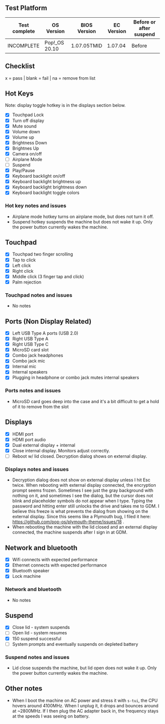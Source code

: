 ## Test Platform

| Test complete | OS Version     | BIOS Version | EC Version | Before or after suspend |
| ------------- | -------------- | ------------ | ---------- | ----------------------- |
| INCOMPLETE    | Pop!\_OS 20.10 | 1.07.05TMID  | 1.07.04    | Before                  |

## Checklist
x = pass | blank = fail | na = remove from list

## Hot Keys

Note: display toggle hotkey is in the displays section below.

- [x] Touchpad Lock
- [x] Turn off display
- [x] Mute sound
- [x] Volume down
- [x] Volume up
- [x] Brightness Down
- [x] Brightnes Up
- [x] Camera on/off
- [ ] Airplane Mode
- [ ] Suspend
- [x] Play/Pause
- [x] Keyboard backlight on/off
- [x] Keyboard backlight brightness up
- [x] Keyboard backlight brightness down
- [x] Keyboard backlight toggle colors

### Hot key notes and issues

- Airplane mode hotkey turns on airplane mode, but does not turn it off.
- Suspend hotkey suspends the machine but does not wake it up. Only the power button currently wakes the machine.

## Touchpad

- [x] Touchpad two finger scrolling 
- [x] Tap to click
- [x] Left click
- [x] Right click
- [x] Middle click (3 finger tap and click)
- [x] Palm rejection

### Touchpad notes and issues

- No notes

## Ports (Non Display Related)

- [x] Left USB Type A ports (USB 2.0)
- [x] Right USB Type A
- [x] Right USB Type C
- [x] MicroSD card slot
- [x] Combo jack headphones
- [x] Combo jack mic
- [x] Internal mic
- [x] Internal speakers
- [x] Plugging in headphone or combo jack mutes internal speakers

### Ports notes and issues

- MicroSD card goes deep into the case and it's a bit difficult to get a hold of it to remove from the slot

## Displays

- [x] HDMI port
- [x] HDMI port audio
- [x] Dual external display + internal
- [x] Close internal display. Monitors adjust correctly.
- [ ] Reboot w/ lid closed. Decryption dialog shows on external display.

### Displays notes and issues

- Decryption dialog does not show on external display unless I hit Esc twice. When rebooting with external display connected, the encryption prompt seems frozen. Sometimes I see just the gray background with nothing on it, and sometimes I see the dialog, but the cursor does not blink and placeholder symbols do not appear when I type. Typing the password and hitting enter still unlocks the drive and takes me to GDM. I believe this freeze is what prevents the dialog from showing on the external display. Since this seems like a Plymouth bug, I filed it here: https://github.com/pop-os/plymouth-theme/issues/18 .
- When rebooting the machine with the lid closed and an external display connected, the machine suspends after I sign in at GDM.

## Network and bluetooth

- [x] Wifi connects with expected performance
- [x] Ethernet connects with expected performance
- [x] Bluetooth speaker
- [x] Lock machine

### Network and bluetooth

- No notes

## Suspend

- [x] Close lid - system suspends
- [ ] Open lid - system resumes
- [x] 150 suspend successful
- [ ] System prompts and eventually suspends on depleted battery

### Suspend notes and issues

- Lid close suspends the machine, but lid open does not wake it up. Only the power button currently wakes the machine.

## Other notes

- When I boot the machine on AC power and stress it with `s-tui`, the CPU hovers around 4100MHz. When I unplug it, it drops and bounces around at ~2800MHz. If I then plug the AC adapter back in, the frequency stays at the speeds I was seeing on battery.
